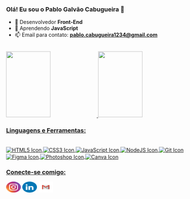 ### Olá! Eu sou o Pablo Galvão Cabugueira 👋

- 🔭 Desenvolvedor **Front-End**
- 🌱 Aprendendo **JavaScript**
- 📫 Email para contato: **pablo.cabugueira1234@gmail.com**

<br>
  
<div align="left">
  <a href="https://github.com/pablocabugueira">
  <img height="180em" width="49%" src="https://github-readme-stats.vercel.app/api?username=pablocabugueira&show_icons=true&theme=dark&include_all_commits=true&count_private=true"/>
  <img height="180em" width="49%" src="https://github-readme-stats.vercel.app/api/top-langs/?username=pablocabugueira&layout=compact&langs_count=7&theme=dark"/>
</div>
  
### Linguagens e Ferramentas:
<div style="display: inline_block"><br>
  <img align="center" alt="HTML5 Icon" height="30" width="40" src="https://cdn.jsdelivr.net/gh/devicons/devicon/icons/html5/html5-original.svg">
  <img align="center" alt="CSS3 Icon" height="30" width="40" src="https://cdn.jsdelivr.net/gh/devicons/devicon/icons/css3/css3-original.svg">
  <img align="center" alt="JavaScript Icon" height="30" width="40" src="https://cdn.jsdelivr.net/gh/devicons/devicon/icons/javascript/javascript-original.svg">
  <img align="center" alt="NodeJS Icon" height="30" width="40" src="https://cdn.jsdelivr.net/gh/devicons/devicon/icons/nodejs/nodejs-original.svg">
  <img align="center" alt="Git Icon" height="30" width="40" src="https://cdn.jsdelivr.net/gh/devicons/devicon/icons/git/git-original.svg">
  <img align="center" alt="Figma Icon" height="30" width="40" src="https://cdn.jsdelivr.net/gh/devicons/devicon/icons/figma/figma-original.svg">
  <img align="center" alt="Photoshop Icon" height="30" width="40" src="https://cdn.jsdelivr.net/gh/devicons/devicon/icons/photoshop/photoshop-plain.svg">
  <img align="center" alt="Canva Icon" height="30" width="40" src="https://cdn.jsdelivr.net/gh/devicons/devicon/icons/canva/canva-original.svg">
</div>

### Conecte-se comigo:
<div>
  <a href="https://www.instagram.com/pablinxxc/" target="_blank"><img src="images/Instagram.svg" alt="Instagram Icon" height="30" width="40"></a>
 	<a href="https://www.linkedin.com/in/pablo-galvao-cabugueira/" target="_blank"><img src="images/LinkedIN.svg" alt="LinkedIn Icon" height="30" width="40"></a>
  <a href="mailto:pablo.cabugueira1234@gmail.com" target="_blank"><img src="images/Gmail.svg" alt="Gmail Icon" height="30" width="40"></a>
</div>
